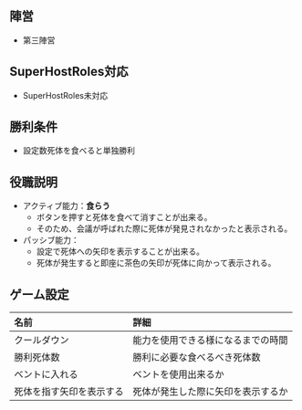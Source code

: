## 陣営
- 第三陣営

## SuperHostRoles対応
- SuperHostRoles未対応

## 勝利条件
- 設定数死体を食べると単独勝利

## 役職説明
- アクティブ能力：**食らう**
  - ボタンを押すと死体を食べて消すことが出来る。
  - そのため、会議が呼ばれた際に死体が発見されなかったと表示される。
- パッシブ能力：
  - 設定で死体への矢印を表示することが出来る。
  - 死体が発生すると即座に茶色の矢印が死体に向かって表示される。

## ゲーム設定
| 名前 | 詳細 |
| :-- | :-- |
| クールダウン | 能力を使用できる様になるまでの時間 |
| 勝利死体数 | 勝利に必要な食べるべき死体数 |
| ベントに入れる | ベントを使用出来るか |
| 死体を指す矢印を表示する | 死体が発生した際に矢印を表示するか |